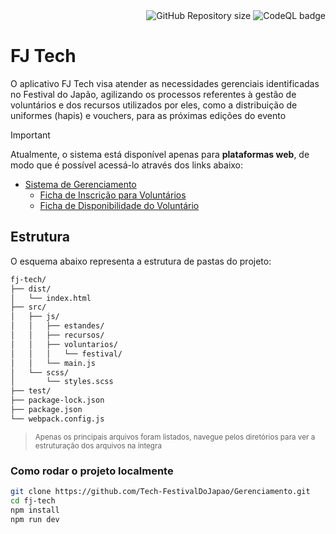 <div align="right">
  <img alt="GitHub Repository size" src="https://img.shields.io/github/repo-size/Tech-FestivalDoJapao/Gerenciamento">
  <img alt="CodeQL badge" src="https://github.com/Tech-FestivalDoJapao/Gerenciamento/actions/workflows/github-code-scanning/codeql/badge.svg?branch=main">
</div>

# FJ Tech
O aplicativo FJ Tech visa atender as necessidades gerenciais identificadas no Festival do Japão, agilizando os processos referentes à gestão de voluntários e dos recursos utilizados por eles, como a distribuição de uniformes (hapis) e vouchers, para as próximas edições do evento

> [!IMPORTANT]
> Atualmente, o sistema está disponível apenas para **plataformas web**, de modo que é possível acessá-lo através dos links abaixo:
> - [Sistema de Gerenciamento](https://tech-festivaldojapao.github.io/Gerenciamento) 
>   - [Ficha de Inscrição para Voluntários](https://tech-festivaldojapao.github.io/Gerenciamento/voluntario.html) 
>   - [Ficha de Disponibilidade do Voluntário](https://tech-festivaldojapao.github.io/Gerenciamento/horas.html)

## Estrutura 
O esquema abaixo representa a estrutura de pastas do projeto:
```sh
fj-tech/
├── dist/
│   └── index.html
├── src/
│   ├── js/
│   │   ├── estandes/
│   │   ├── recursos/
│   │   ├── voluntarios/
│   │   │   └── festival/
│   │   └── main.js
│   └── scss/
│       └── styles.scss
├── test/
├── package-lock.json
├── package.json
└── webpack.config.js
```
> <small> Apenas os principais arquivos foram listados, navegue pelos diretórios para ver a estruturação dos arquivos na íntegra </small>

### Como rodar o projeto localmente
```sh
git clone https://github.com/Tech-FestivalDoJapao/Gerenciamento.git
cd fj-tech
npm install
npm run dev
```
